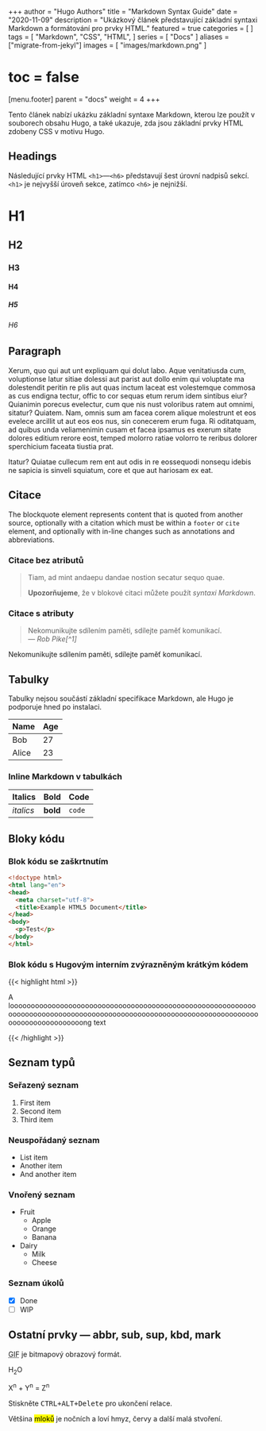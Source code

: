 +++
author = "Hugo Authors"
title = "Markdown Syntax Guide"
date = "2020-11-09"
description = "Ukázkový článek představující základní syntaxi Markdown a formátování pro prvky HTML."
featured = true
categories = [
]
tags = [
  "Markdown",
  "CSS",
  "HTML",
]
series = [
  "Docs"
]
aliases = ["migrate-from-jekyl"]
images = [
  "images/markdown.png"
]
# toc = false
[menu.footer]
  parent = "docs"
  weight = 4
+++

Tento článek nabízí ukázku základní syntaxe Markdown, kterou lze použít v souborech obsahu Hugo, a také ukazuje, zda jsou základní prvky HTML zdobeny CSS v motivu Hugo.
<!--more-->

## Headings

Následující prvky HTML `<h1>`—`<h6>` představují šest úrovní nadpisů sekcí. `<h1>` je nejvyšší úroveň sekce, zatímco `<h6>` je nejnižší.

# H1
## H2
### H3
#### H4
##### H5
###### H6

## Paragraph

Xerum, quo qui aut unt expliquam qui dolut labo. Aque venitatiusda cum, voluptionse latur sitiae dolessi aut parist aut dollo enim qui voluptate ma dolestendit peritin re plis aut quas inctum laceat est volestemque commosa as cus endigna tectur, offic to cor sequas etum rerum idem sintibus eiur? Quianimin porecus evelectur, cum que nis nust voloribus ratem aut omnimi, sitatur? Quiatem. Nam, omnis sum am facea corem alique molestrunt et eos evelece arcillit ut aut eos eos nus, sin conecerem erum fuga. Ri oditatquam, ad quibus unda veliamenimin cusam et facea ipsamus es exerum sitate dolores editium rerore eost, temped molorro ratiae volorro te reribus dolorer sperchicium faceata tiustia prat.

Itatur? Quiatae cullecum rem ent aut odis in re eossequodi nonsequ idebis ne sapicia is sinveli squiatum, core et que aut hariosam ex eat.

## Citace

The blockquote element represents content that is quoted from another source, optionally with a citation which must be within a `footer` or `cite` element, and optionally with in-line changes such as annotations and abbreviations.

### Citace bez atributů

> Tiam, ad mint andaepu dandae nostion secatur sequo quae.
> 
>**Upozorňujeme**, že v blokové citaci můžete použít *syntaxi Markdown*.

### Citace s atributy

> Nekomunikujte sdílením paměti, sdílejte paměť komunikací.<br>
> — <cite>Rob Pike[^1]</cite>

Nekomunikujte sdílením paměti, sdílejte paměť komunikací.<br>

## Tabulky

Tabulky nejsou součástí základní specifikace Markdown, ale Hugo je podporuje hned po instalaci.

   Name | Age
--------|------
    Bob | 27
  Alice | 23

### Inline Markdown v tabulkách

| Italics   | Bold     | Code   |
| --------  | -------- | ------ |
| *italics* | **bold** | `code` |

## Bloky kódu

### Blok kódu se zaškrtnutím

```html
<!doctype html>
<html lang="en">
<head>
  <meta charset="utf-8">
  <title>Example HTML5 Document</title>
</head>
<body>
  <p>Test</p>
</body>
</html>
```

### Blok kódu s Hugovým interním zvýrazněným krátkým kódem
{{< highlight html >}}
<!doctype html>
<html lang="en">
<head>
  <meta charset="utf-8">
  <title>Another Example HTML5 Document</title>
</head>
<body>
  <p>A looooooooooooooooooooooooooooooooooooooooooooooooooooooooooooooooooooooooooooooooooooooooooooooooooooooooooooooooooooooooooooooooooooooooong text</p>
</body>
</html>
{{< /highlight >}}

## Seznam typů

### Seřazený seznam

1. First item
2. Second item
3. Third item

### Neuspořádaný seznam

* List item
* Another item
* And another item

### Vnořený seznam

* Fruit
  * Apple
  * Orange
  * Banana
* Dairy
  * Milk
  * Cheese

### Seznam úkolů

- [x] Done
- [ ] WIP

## Ostatní prvky — abbr, sub, sup, kbd, mark

<abbr title="Graphics Interchange Format">GIF</abbr> je bitmapový obrazový formát.

H<sub>2</sub>O

X<sup>n</sup> + Y<sup>n</sup> = Z<sup>n</sup>

Stiskněte <kbd><kbd>CTRL</kbd>+<kbd>ALT</kbd>+<kbd>Delete</kbd></kbd> pro ukončení relace.

Většina <mark>mloků</mark> je nočních a loví hmyz, červy a další malá stvoření.
